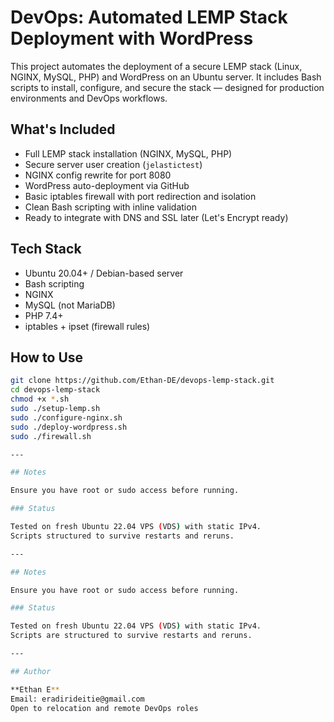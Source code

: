 # DevOps: Automated LEMP Stack Deployment with WordPress

This project automates the deployment of a secure LEMP stack (Linux, NGINX, MySQL, PHP) and WordPress on an Ubuntu server. It includes Bash scripts to install, configure, and secure the stack — designed for production environments and DevOps workflows.

## What's Included

- Full LEMP stack installation (NGINX, MySQL, PHP)
- Secure server user creation (`jelastictest`)
- NGINX config rewrite for port 8080
- WordPress auto-deployment via GitHub
- Basic iptables firewall with port redirection and isolation
- Clean Bash scripting with inline validation
- Ready to integrate with DNS and SSL later (Let's Encrypt ready)

## Tech Stack

- Ubuntu 20.04+ / Debian-based server
- Bash scripting
- NGINX
- MySQL (not MariaDB)
- PHP 7.4+
- iptables + ipset (firewall rules)

## How to Use

```bash
git clone https://github.com/Ethan-DE/devops-lemp-stack.git
cd devops-lemp-stack
chmod +x *.sh
sudo ./setup-lemp.sh
sudo ./configure-nginx.sh
sudo ./deploy-wordpress.sh
sudo ./firewall.sh

---

## Notes

Ensure you have root or sudo access before running.

### Status

Tested on fresh Ubuntu 22.04 VPS (VDS) with static IPv4.  
Scripts structured to survive restarts and reruns.

---

## Notes

Ensure you have root or sudo access before running.

### Status

Tested on fresh Ubuntu 22.04 VPS (VDS) with static IPv4.  
Scripts are structured to survive restarts and reruns.

---

## Author

**Ethan E**  
Email: eradirideitie@gmail.com  
Open to relocation and remote DevOps roles
